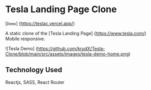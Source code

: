# Tesla Landing Page Clone

[`Demo`] (https://teslac.vercel.app/)  

A static clone of the [Tesla Landing Page] (https://www.tesla.com/)  
Mobile responsive.  

![Tesla Demo] (https://github.com/krudX/Tesla-Clone/blob/main/src/assets/images/tesla-demo-home.png)  

## Technology Used

Reactjs, SASS, React Router
